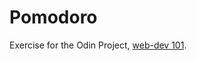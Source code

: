 # Pomodoro

Exercise for the Odin Project, [web-dev 101](https://www.theodinproject.com/courses/web-development-101/lessons/pairing-project).

